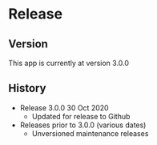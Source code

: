 # Release

## Version
This app is currently at version 3.0.0

## History
* Release 3.0.0 30 Oct 2020
	* Updated for release to Github
* Releases prior to 3.0.0 (various dates)
	* Unversioned maintenance releases